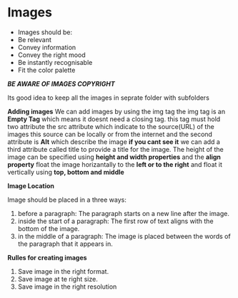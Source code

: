 # Images 
- Images should be:
- Be relevant
- Convey information
- Convey the right mood
- Be instantly recognisable
- Fit the color palette

***BE AWARE OF IMAGES COPYRIGHT***

Its good idea to keep all the images in seprate folder with subfolders

**Adding images**
 We can add images by using the img tag the img tag is an **Empty Tag** which means it doesnt need a closing tag. this tag must hold two 
 attribute the src attribute which indicate to the source(URL) of the images this source can be locally or from the internet and the second attribute is **Alt** which describe the image **if you cant see it**
 we can add a third attribute called title to provide a title for the image. The height of the image can be specified using **height and width properties** and the **align property** float the image horizantally to the **left or to the right** and float it vertically using **top, bottom and middle**

 **Image Location**

 Image should be placed in a three ways:
 1. before a paragraph: The paragraph starts on a new line after the image.
 2. inside the start of a paragraph: The first row of text aligns with
the bottom of the image.
 3. in the middle of a paragraph: The image is placed between the words of the paragraph that it appears in.

**Rulles for creating images**
1. Save image in the right format.
2. Save image at te right size.
3. Save image in the right resolution

